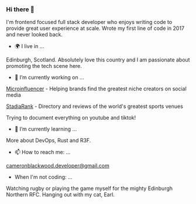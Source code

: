 ### Hi there 👋


I'm frontend focused full stack developer who enjoys writing code to provide great user experience at scale. Wrote my first line of code in 2017 and never looked back.

- 🌍 I live in ...

Edinburgh, Scotland. Absolutely love this country and I am passionate about promoting the tech scene here. 

- 🔭 I’m currently working on ...

[Microinfluencer](https://microinfluencer.club/) - Helping brands find the greatest niche creators on social media

[StadiaRank](https://www.stadiarank.com/) - Directory and reviews of the world's greatest sports venues 

Trying to document everything on youtube and tiktok!

- 🌱 I’m currently learning ...

More about DevOps, Rust and R3F.

- 📫 How to reach me: ...

cameronblackwood.developer@gmail.com

- When I'm not coding: ...

Watching rugby or playing the game myself for the mighty Edinburgh Northern RFC. Hanging out with my cat, Earl. 


